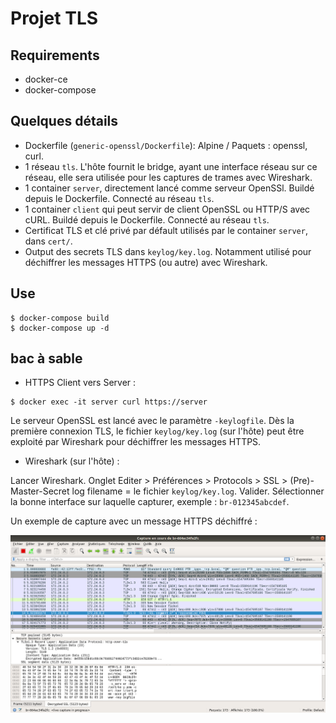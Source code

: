 # Projet TLS

## Requirements

- docker-ce
- docker-compose

## Quelques détails

- Dockerfile (`generic-openssl/Dockerfile`): Alpine / Paquets : openssl, curl.
- 1 réseau `tls`. L'hôte fournit le bridge, ayant une interface réseau sur ce réseau, elle sera utilisée pour les captures de trames avec Wireshark.
- 1 container `server`, directement lancé comme serveur OpenSSl. Buildé depuis le Dockerfile. Connecté au réseau `tls`.
- 1 container `client` qui peut servir de client OpenSSL ou HTTP/S avec cURL. Buildé depuis le Dockerfile. Connecté au réseau `tls`.
- Certificat TLS et clé privé par défault utilisés par le container `server`, dans `cert/`.
- Output des secrets TLS dans `keylog/key.log`. Notamment utilisé pour déchiffrer les messages HTTPS (ou autre) avec Wireshark.

## Use

```
$ docker-compose build
$ docker-compose up -d
```

## bac à sable

- HTTPS Client vers Server :

```
$ docker exec -it server curl https://server
```

Le serveur OpenSSL est lancé avec le paramètre `-keylogfile`. Dès la première connexion TLS, le fichier `keylog/key.log` (sur l'hôte) peut être exploité par Wireshark pour déchiffrer les messages HTTPS.

- Wireshark (sur l'hôte) :

Lancer Wireshark. Onglet Editer > Préférences > Protocols > SSL > (Pre)-Master-Secret log filename = le fichier `keylog/key.log`. Valider. Sélectionner la bonne interface sur laquelle capturer, exemple : `br-012345abcdef`.

Un exemple de capture avec un message HTTPS déchiffré :

![HTTPS déchiffré](img/wireshark_https_dechiffre.png)
